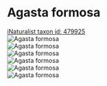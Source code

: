 
Agasta formosa
==============
  
[iNaturalist taxon id: 479925](https://www.inaturalist.org/taxa/479925)  
![Agasta formosa](https://inaturalist-open-data.s3.amazonaws.com/photos/2597324/medium.JPG)  
![Agasta formosa](https://inaturalist-open-data.s3.amazonaws.com/photos/2597325/medium.JPG)  
![Agasta formosa](https://inaturalist-open-data.s3.amazonaws.com/photos/2597326/medium.JPG)  
![Agasta formosa](https://inaturalist-open-data.s3.amazonaws.com/photos/2597327/medium.JPG)  
![Agasta formosa](https://inaturalist-open-data.s3.amazonaws.com/photos/2597328/medium.JPG)  
![Agasta formosa](https://inaturalist-open-data.s3.amazonaws.com/photos/2597329/medium.JPG)